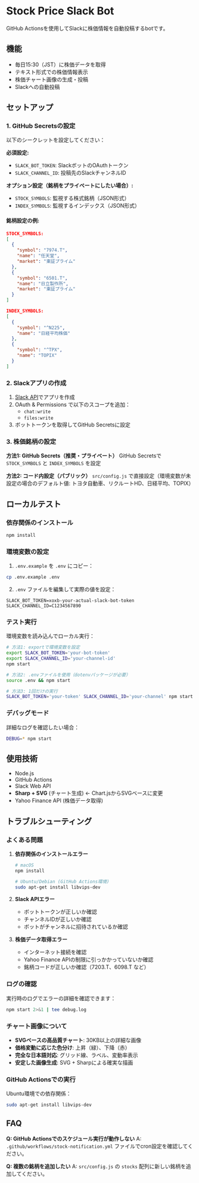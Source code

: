 # Stock Price Slack Bot

GitHub Actionsを使用してSlackに株価情報を自動投稿するbotです。

## 機能

- 毎日15:30（JST）に株価データを取得
- テキスト形式での株価情報表示
- 株価チャート画像の生成・投稿
- Slackへの自動投稿

## セットアップ

### 1. GitHub Secretsの設定

以下のシークレットを設定してください：

**必須設定:**
- `SLACK_BOT_TOKEN`: SlackボットのOAuthトークン
- `SLACK_CHANNEL_ID`: 投稿先のSlackチャンネルID

**オプション設定（銘柄をプライベートにしたい場合）:**
- `STOCK_SYMBOLS`: 監視する株式銘柄（JSON形式）
- `INDEX_SYMBOLS`: 監視するインデックス（JSON形式）

#### 銘柄設定の例:
```json
STOCK_SYMBOLS:
[
  {
    "symbol": "7974.T",
    "name": "任天堂",
    "market": "東証プライム"
  },
  {
    "symbol": "6501.T",
    "name": "日立製作所",
    "market": "東証プライム"
  }
]

INDEX_SYMBOLS:
[
  {
    "symbol": "^N225",
    "name": "日経平均株価"
  },
  {
    "symbol": "^TPX", 
    "name": "TOPIX"
  }
]
```

### 2. Slackアプリの作成

1. [Slack API](https://api.slack.com/apps)でアプリを作成
2. OAuth & Permissions で以下のスコープを追加：
   - `chat:write`
   - `files:write`
3. ボットトークンを取得してGitHub Secretsに設定

### 3. 株価銘柄の設定

**方法1: GitHub Secrets（推奨・プライベート）**
GitHub Secretsで `STOCK_SYMBOLS` と `INDEX_SYMBOLS` を設定

**方法2: コード内設定（パブリック）**
`src/config.js` で直接設定（環境変数が未設定の場合のデフォルト値: トヨタ自動車、リクルートHD、日経平均、TOPIX）

## ローカルテスト

### 依存関係のインストール

```bash
npm install
```

### 環境変数の設定

1. `.env.example` を `.env` にコピー：
```bash
cp .env.example .env
```

2. `.env` ファイルを編集して実際の値を設定：
```env
SLACK_BOT_TOKEN=xoxb-your-actual-slack-bot-token
SLACK_CHANNEL_ID=C1234567890
```

### テスト実行

環境変数を読み込んでローカル実行：
```bash
# 方法1: exportで環境変数を設定
export SLACK_BOT_TOKEN='your-bot-token'
export SLACK_CHANNEL_ID='your-channel-id'
npm start

# 方法2: .envファイルを使用（dotenvパッケージが必要）
source .env && npm start

# 方法3: 1回だけの実行
SLACK_BOT_TOKEN='your-token' SLACK_CHANNEL_ID='your-channel' npm start
```

### デバッグモード

詳細なログを確認したい場合：
```bash
DEBUG=* npm start
```

## 使用技術

- Node.js
- GitHub Actions
- Slack Web API
- **Sharp + SVG** (チャート生成) ← Chart.jsからSVGベースに変更
- Yahoo Finance API (株価データ取得)

## トラブルシューティング

### よくある問題

1. **依存関係のインストールエラー**
   ```bash
   # macOS
   npm install
   
   # Ubuntu/Debian (GitHub Actions環境)
   sudo apt-get install libvips-dev
   ```

2. **Slack APIエラー**
   - ボットトークンが正しいか確認
   - チャンネルIDが正しいか確認
   - ボットがチャンネルに招待されているか確認

3. **株価データ取得エラー**
   - インターネット接続を確認
   - Yahoo Finance APIの制限に引っかかっていないか確認
   - 銘柄コードが正しいか確認（7203.T、6098.T など）

### ログの確認

実行時のログでエラーの詳細を確認できます：
```bash
npm start 2>&1 | tee debug.log
```

### チャート画像について

- **SVGベースの高品質チャート**: 30KB以上の詳細な画像
- **価格変動に応じた色分け**: 上昇（緑）、下降（赤）
- **完全な日本語対応**: グリッド線、ラベル、変動率表示
- **安定した画像生成**: SVG + Sharpによる確実な描画

### GitHub Actionsでの実行

Ubuntu環境での依存関係：
```bash
sudo apt-get install libvips-dev
```

## FAQ

**Q: GitHub Actionsでのスケジュール実行が動作しない**
A: `.github/workflows/stock-notification.yml` ファイルでcron設定を確認してください。

**Q: 複数の銘柄を追加したい**
A: `src/config.js` の `stocks` 配列に新しい銘柄を追加してください。
